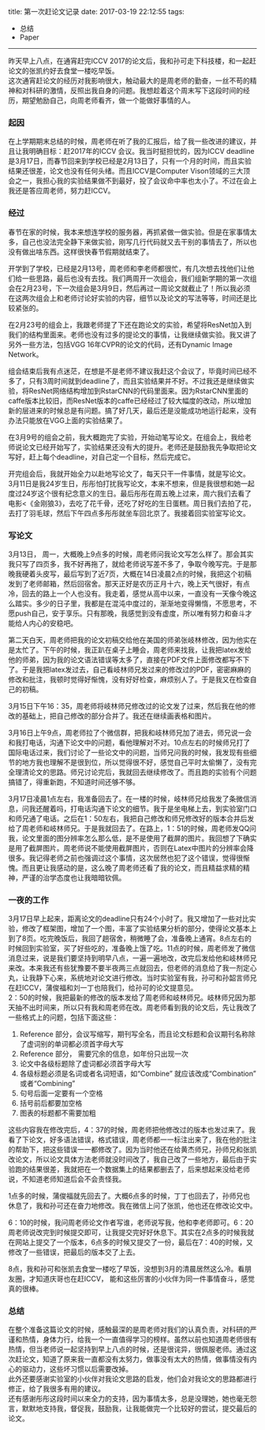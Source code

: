 title: 第一次赶论文记录
date: 2017-03-19 22:12:55
tags:
 - 总结
 - Paper
---
昨天早上八点，在通宵赶完ICCV 2017的论文后，我和孙可走下科技楼，和一起赶论文的张凯约好去食堂一楼吃早饭。  
这次通宵赶论文的经历对我影响很大，触动最大的是周老师的勤奋，一丝不苟的精神和对科研的激情，反照出我自身的问题。我想趁着这个周末写下这段时间的经历，期望勉励自己，向周老师看齐，做一个能做好事情的人。  
<!--more-->

### 起因
在上学期期末总结的时候，周老师在听了我的汇报后，给了我一些改进的建议，并且让我明确目标：赶2017年的ICCV 会议。我当时挺担忧的，因为ICCV deadline是3月17日，而春节回来到学校已经是2月13日了，只有一个月的时间，而且实验结果还很差，论文也没有任何头绪。而且ICCV是Computer Vison领域的三大顶会之一，我担心我的实验结果做不到最好，投了会议命中率也太小了。不过在会上我还是答应周老师，努力赶ICCV。  

### 经过
春节在家的时候，我本来想连学校的服务器，再抓紧做一做实验。但是在家事情太多，自己也没法完全静下来做实验，刚写几行代码就又去干别的事情去了，所以也没有做出啥东西。这样很快春节假期就结束了。  

开学到了学校，已经是2月13号，周老师和李老师都很忙，有几次想去找他们让他们给一些思路，最后也没有去找。我们两周开一次组会，我们组新学期的第一次组会在2月23号，下一次组会是3月9日，然后再过一周论文就截止了！所以我必须在这两次组会上和老师讨论好实验的内容，细节以及论文的写法等等，时间还是比较紧张的。  

在2月23号的组会上，我跟老师提了下还在跑论文的实验，希望将ResNet加入到我们的结构里面来。老师也没有过多的提论文的事情，让我继续做实验。我又讲了另外一些方法，包括VGG 16年CVPR的论文的代码，还有Dynamic Image Network。  

组会结束后我有点迷茫，在想是不是老师不建议我赶这个会议了，毕竟时间已经不多了，只有3周时间就到deadline了，而且实验结果并不好。不过我还是继续做实验，将ResNet网络结构增加到RstarCNN的代码里面来。因为RstarCNN里面的caffe版本比较旧，而ResNet版本的caffe已经经过了较大幅度的改动，所以增加新的层进来的时候总是有问题。搞了好几天，最后还是没能成功地运行起来，没有办法只能放在VGG上面的实验结果了。  

在3月9号的组会之前，我大概跑完了实验，开始动笔写论文。在组会上，我给老师说论文已经开始写了，实验结果还没有大的提升。老师还是鼓励我先争取把论文写好，赶上每个deadline，对自己定一个目标，然后完成它。  

开完组会后，我就开始全力以赴地写论文了，每天只干一件事情，就是写论文。  
3月11日是我24岁生日，彤彤怕打扰我写论文，本来不想来，但是我很想和她一起度过24岁这个很有纪念意义的生日。最后彤彤在周五晚上过来，周六我们去看了电影<《金刚狼3》，去吃了花千骨，还吃了好吃的生日蛋糕。周日我们去拍了花，去打了羽毛球，然后下午四点多彤彤就坐车回北京了。我接着回实验室写论文。  

### 写论文
3月13日， 周一，大概晚上9点多的时候，周老师问我论文写怎么样了。那会其实我只写了四页多，我不好再拖了，就给老师说写差不多了，争取今晚写完。于是那晚我硬着头皮写，最后写到了近7页，大概在14日凌晨2点的时候，我把这个初稿发到了老师邮箱，然后回宿舍。那天正好是农历正月十六，晚上天气很好，有点冷，回去的路上一个人也没有。我走着，感觉从高中以来，一直没有一天像今晚这么踏实。多少的日子里，我都是在混沌中度过的，渐渐地变得懒惰，不愿思考，不愿push自己，安于享乐。只有那晚，我感觉到没有虚度，所以唯有努力和奋斗才能给人内心的安稳吧。  

第二天白天，周老师把我的论文初稿交给他在美国的师弟张岐林修改，因为他实在是太忙了。下午的时候，我正趴在桌子上睡会，周老师来找我，让我把latex发给他的师弟，因为我的论文语法错误等太多了，直接在PDF文件上面修改都写不下了。于是我把latex发过去，自己看岐林师兄发过来的修改过的PDF，密密麻麻的修改和批注，我顿时觉得好惭愧，没有好好检查，麻烦别人了。于是我又在检查自己的初稿。  

3月15日下午16：35，周老师将岐林师兄修改过的论文发了过来，然后我在他的修改的基础上，把自己修改的部分合并了。我还在继续画表格和图片。  

3月16日上午9点，周老师拉了个微信群，把我和岐林师兄加了进去，师兄说一会和我打电话，沟通下论文中的问题，看他理解对不对。10点左右的时候师兄打了国际电话过来，我们讨论了一些论文中的问题，当师兄问我的时候，我发现有些细节的地方我也理解不是很到位，所以觉得很不好，感觉自己平时太偷懒了，没有完全理清论文的思路。师兄讨论完后，我就回去继续修改了。而且跑的实验有个问题搞错了，得重新跑，不知道时间还够不够。  

3月17日凌晨1点左右，我准备回去了。在一楼的时候，岐林师兄给我发了条微信消息，问我还醒着吗，打电话沟通下论文的细节。我于是坐电梯上去，到实验室门口和师兄通了电话。之后在1：50左右，我把自己修改和师兄修改好的版本合并后发给了周老师和岐林师兄。于是我就回去了。在路上，1：51的时候，周老师发QQ问我，论文里面的图分辨率怎么那么低，是不是使用了截屏的图片。我回想了下确实是用了截屏图片。周老师说不能使用截屏图片，否则在Latex中图片的分辨率会降很多。我记得老师之前也强调过这个事情，这次居然也犯了这个错误，觉得很惭愧。而且更让我感动的是，这么晚了周老师还看了我的论文，而且精益求精的精神，严谨的治学态度也让我暗暗钦佩。  

### 一夜的工作
3月17日早上起来，距离论文的deadline只有24个小时了。我又增加了一些对比实验，修改了框架图，增加了一个图，丰富了实验结果分析的部分，使得论文基本上到了8页。吃完晚饭后，我回了趟宿舍，稍微睡了会，准备晚上通宵。8点左右的时候回到实验室，买了好些吃的，准备晚上饿了吃。11点的时候，周老师发了微信消息过来，说是我们要坚持到明早八点，一遍一遍地改，改完后发给他和岐林师兄来改。本来我还有些犹豫要不要半夜两三点就回去，但老师的消息给了我一剂定心丸，让我静下心来，系统地对论文进行修改。当时实验室有我，孙可和孙韶言师兄在赶ICCV，蒲俊福和刘一丁也陪我们，给孙可的论文提意见。    
2：50的时候，我把最新的修改的版本发给了周老师和岐林师兄。岐林师兄因为那天抽不出时间来，所以只有我和周老师在改。周老师看到我的论文后，先让我改了一些格式上的问题，包括下面这些：
 1. Reference 部分，会议写缩写，期刊写全名，而且论文标题和会议期刊名称除了虚词别的单词都必须首字母大写
 2. Reference 部分， 需要冗余的信息，如年份只出现一次
 3. 论文中各级标题除了虚词都必须首字母大写
 4. 各级标题必须是名词或者名词短语，如“Combine” 就应该改成“Combination” 或者“Combining”
 5. 句号后面一定要有一个空格
 6. 括号前后都要加空格
 7. 图表的标题都不需要加粗

这些内容我在修改完后，4：37的时候，周老师把他修改过的版本也发过来了。我看了下论文，好多语法错误，格式错误，周老师都一一标注出来了，我在他的批注的帮助下，把这些错误一一都修改了。因为当时他还在给黄杰师兄，孙师兄和张凯改论文，所以论文具体方法老师就没时间改了，我自己改了一些地方，最后由于实验跑的结果很差，我就把在一个数据集上的结果都删去了，后来想起来没给老师说，不知道老师知道后会不会责怪我。  

1点多的时候，蒲俊福就先回去了。大概6点多的时候，丁丁也回去了，孙师兄也休息了，我和孙可还在奋力地修改。我在微信上问了张凯，他也还在修改论文中。  

6：10的时候，我问周老师论文作者写谁，老师说写我，他和李老师即可。6：20周老师说改完到时候提交即可，让我提交完好好休息下。其实在2点多的时候我就在网站上提交了一个版本，6点多的时候又提交了一份，最后在7：40的时候，又修改了一些错误，把最后的版本交了上去。  

8点，我和孙可和张凯去食堂一楼吃了早饭，没想到3月的清晨居然这么冷。看朋友圈，才知道庆哥也在赶ICCV， 能和这些厉害的小伙伴为同一件事情奋斗，感觉真的很棒。  

### 总结
在整个准备这篇论文的时候，感触最深的是周老师对我们的认真负责，对科研的严谨和热情，身体力行，给我一个一直值得学习的榜样。虽然以前也知道周老师很有热情，但当老师说一起坚持到早上八点的时候，还是很诧异，很佩服老师。通过这次赶论文，知道了原来我一直都没有太努力，做事没有太大的热情，做事情没有内心的驱动力，这些坏习惯以后需要改掉。  
此外还要感谢实验室的小伙伴对我论文思路的启发，他们会对我论文的思路都进行修正，给了我很多有用的建议。  
还有感谢彤彤这段时间以来全力的支持，因为事情太多，总是没理她，她也毫无怨言，默默地支持我，督促我，鼓励我，让我能做完一个比较好的尝试，提交最后的论文。  
